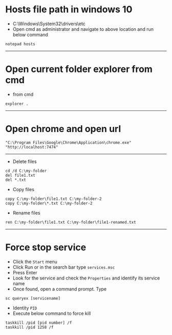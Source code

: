 # Hosts file path in windows 10
* C:\Windows\System32\drivers\etc
* Open cmd as administrator and navigate to above location and run below command
```
notepad hosts
```
------
# Open current folder explorer from cmd
* from cmd
```
explorer .
```
------
# Open chrome and open url
```
"C:\Program Files\Google\Chrome\Application\chrome.exe" "http://localhost:7474"
```
------
* Delete files
```
cd /d C:\my-folder
del file1.txt
del *.txt
```
* Copy files
```
copy C:\my-folder\file1.txt C:\my-folder-2
copy C:\my-folder\*.txt C:\my-folder-2
```
* Rename files
```
ren C:\my-folder\file1.txt C:\my-folder\file1-renamed.txt
```
------
# Force stop service
* Click the `Start` menu
* Click Run or in the search bar type `services.msc`
* Press Enter
* Look for the service and check the `Properties` and identify its service name
* Once found, open a command prompt. Type
```
sc queryex [servicename]
```
* Identity `PID`
* Execute below command to force kill
```
taskkill /pid [pid number] /f
taskkill /pid 1258 /f
```